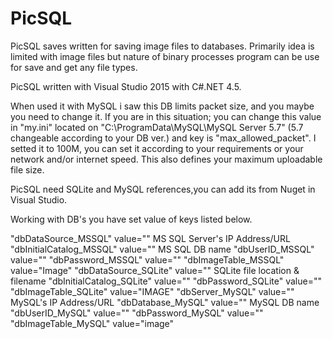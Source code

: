 # PicSQL
PicSQL saves written for saving image files to databases. Primarily idea is limited with image files but nature of binary processes 
program can be use for save and get any file types. 

PicSQL written with Visual Studio 2015 with C#.NET 4.5.

When used it with MySQL i saw this DB limits packet size, and you maybe you need to change it. If you are in this situation;
you can change this value in "my.ini" located on "C:\ProgramData\MySQL\MySQL Server 5.7" (5.7 changeable according to your DB ver.) and 
key is "max_allowed_packet". I setted it to 100M, you can set it according to your requirements or your network and/or internet speed.
This also defines your maximum uploadable file size.

PicSQL need SQLite and MySQL references,you can add its from Nuget in Visual Studio.

Working with DB's you have set value of keys listed below.

"dbDataSource_MSSQL" value=""       MS SQL Server's IP Address/URL
"dbInitialCatalog_MSSQL" value=""   MS SQL DB name
"dbUserID_MSSQL" value=""
"dbPassword_MSSQL" value=""
"dbImageTable_MSSQL" value="Image"
"dbDataSource_SQLite" value=""      SQLite file location & filename
"dbInitialCatalog_SQLite" value=""
"dbPassword_SQLite" value=""
"dbImageTable_SQLite" value="IMAGE"
"dbServer_MySQL" value=""           MySQL's IP Address/URL
"dbDatabase_MySQL" value=""         MySQL DB name
"dbUserID_MySQL" value=""
"dbPassword_MySQL" value=""
"dbImageTable_MySQL" value="image"
